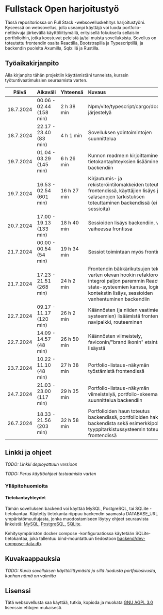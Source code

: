 # Fullstack Open harjoitustyö

Tässä repositoriossa on Full Stack -websovelluskehitys harjoitustyöni. Kyseessä
on websovellus, jolla useampi käyttäjä voi luoda portfolio-nettisivuja järkevällä
käyttöliittymällä, erityisellä fokuksella sellaisiin portfolioihin, jotka
koostuvat peleistä ja/tai muista sovelluksista. Sovellus on toteutettu
frontendin osalta Reactilla, Bootstrapilla ja Typescriptillä, ja backendin
puolelta Axumilla, Sqlx:llä ja Rustilla.

## Työaikakirjanpito

Alla kirjanpito tähän projektiin käyttämistäni tunneista, kurssin
työtuntivaatimuksien seuraamista varten.

|   Päivä   |        Aikaväli         |  Yhteensä   | Kuvaus  |
| :--------:|:------------------------|:------------|:--------|
| 18.7.2024 | 00.06 - 02.44 (158 min) | 2 h 38 min  | Npm/vite/typescript/cargo/docker/ym. järjestelyä |
| 18.7.2024 | 22.17 - 23.40 (83 min)  | 4 h 1 min   | Sovelluksen ydintoimintojen suunnittelua |
| 19.7.2024 | 01.04 - 03.29 (145 min) | 6 h 26 min  | Kunnon readme:n kirjoittaminen, tietokantayhteyksien lisääminen backendiin |
| 19.7.2024 | 16.53 - 02.54 (601 min) | 16 h 27 min | Kirjautumis- ja rekisteröintilomakkeiden toteutus frontendissä, käyttäjien lisäys ja salasanojen tarkistuksen toteuttaminen backendissä (ei vielä sessioita) |
| 20.7.2024 | 17.00 - 19.13 (133 min) | 18 h 40 min | Sessioiden lisäys backendiin, vielä vaiheessa frontissa |
| 21.7.2024 | 00.00 - 00.54 (54 min)  | 19 h 34 min | Sessiot toimintaan myös frontin osalta |
| 21.7.2024 | 17.23 - 21.51 (268 min) | 24 h 2 min  | Frontendin bäkkärikutsujen tekemistä varten olevan hookin refaktorointi, nyt integroi paljon paremmin Reactin state-systeemien kanssa, login-kontekstin lisäys, sessioiden vanhentuminen backendiin |
| 22.7.2024 | 09.17 - 11.17 (120 min) | 26 h 2 min  | Käännösten (ja niiden vaatimien systeemien) lisäämistä frontendiin, navipalkki, routeeminen |
| 22.7.2024 | 14.09 - 14.57 (48 min)  | 26 h 50 min | Käännösten viimeistely, faviconin/"brand ikonin" etsintää ja lisäystä |
| 23.7.2024 | 10.22 - 11.10 (48 min)  | 27 h 38 min | Portfolio-listaus-näkymän työstämistä frontendissä |
| 24.7.2024 | 21.03 - 23.00 (117 min) | 29 h 35 min | Portfolio-listaus-näkymän viimeistelyä, portfolio-skeeman suunnittelua backendiin |
| 26.7.2024 | 18.33 - 21.56 (203 min) | 32 h 58 min | Portfolioiden haun toteutus backendissä, portfolioiden haku backendista sekä esimerkkipohjaisen tyyppitarkistussysteemin toteutus frontendissä |

## Linkki ja ohjeet

*TODO: Linkki deployattuun versioon*

*TODO: Perus käyttöohjeet testaamista varten*

### Ylläpitohuomioita

#### Tietokantayhteydet

Tämän sovelluksen backend voi käyttää MySQL, PostgreSQL, tai SQLite
-tietokantaa. Käytetty tietokanta riippuu backendin saamasta DATABASE_URL
ympäristömuuttujasta, jonka muodostamiseen löytyy ohjeet seuraavista linkeistä:
[MySQL](https://docs.rs/sqlx/latest/sqlx/mysql/struct.MySqlConnectOptions.html),
[PostgreSQL](https://docs.rs/sqlx/latest/sqlx/postgres/struct.PgConnectOptions.html),
[SQLite](https://docs.rs/sqlx/latest/sqlx/sqlite/struct.SqliteConnectOptions.html).

Kehitysympäristön docker compose -konfiguraatiossa käytetään SQLite-tietokantaa,
joka tallentuu bind-mountattuun tiedostoon
[backend/dev-compose-data.db](backend/dev-compose-data.db).

## Kuvakaappauksia

*TODO: Kuvia sovelluksen käyttöliittymästä ja sillä luodusta portfoliosivusta, kunhan nämä on valmiita*

## Lisenssi

Tätä websovellusta saa käyttää, tutkia, kopioda ja muokata [GNU AGPL
3.0](LICENSE.md) lisenssin ehtojen mukaisesti.

